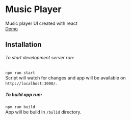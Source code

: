 # Music Player
Music player UI created with react \
[Demo](http://player.kieszkowska.it/)

## Installation

###### To start development server run:
`npm run start` \
Script will watch for changes and app will be available on `http://localhost:3000/`.

##### To build app run:
`npm run build` \
App will be build in `/bulid` directory.
